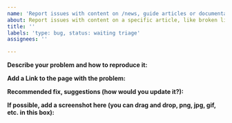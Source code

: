 ```yaml
---
name: 'Report issues with content on /news, guide articles or documentation'
about: Report issues with content on a specific article, like broken links, typos, missing parts, etc.
title: ''
labels: 'type: bug, status: waiting triage'
assignees: ''

---
```


<!--
NOTE: If you want to become an author on freeCodeCamp, you can find everything here: https://www.freecodecamp.org/news/developer-news-style-guide/
-->

**Describe your problem and how to reproduce it:**


**Add a Link to the page with the problem:**


**Recommended fix, suggestions (how would you update it?):**


**If possible, add a screenshot here (you can drag and drop, png, jpg, gif, etc. in this box):**
